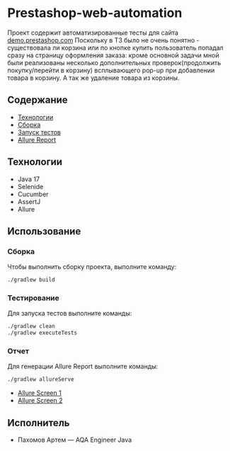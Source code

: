 # Prestashop-web-automation
Проект содержит автоматизированные тесты для сайта [demo.prestashop.com](https:/demo.prestashop.com)
Поскольку в ТЗ было не очень понятно - существовала ли корзина или по кнопке купить пользователь попадал сразу на страницу оформления заказа: кроме основной задачи мной были реализованы несколько дополнительных проверок(продолжить покупку/перейти в корзину) всплывающего pop-up при добавлении товара в корзину. А так же удаление товара из корзины.

## Содержание
- [Технологии](#технологии)
- [Сборка](#сборка)
- [Запуск тестов](#тестирование)
- [Allure Report](#отчет)

## Технологии
- Java 17
- Selenide
- Cucumber
- AssertJ
- Allure 

## Использование

### Сборка
Чтобы выполнить сборку проекта, выполните команду: 
```sh
./gradlew build
```

### Тестирование
Для запуска тестов выполните команды:
```sh
./gradlew clean
./gradlew executeTests
```
### Отчет
Для генерации Allure Report выполните команды:
```sh
./gradlew allureServe
```
- [Allure Screen 1](https://github.com/ArtemPahomov/repo-for-tech-tasks/blob/screenshot/src/test/resources/screen/Allure1.jpg)
- [Allure Screen 2](https://github.com/ArtemPahomov/repo-for-tech-tasks/blob/screenshot/src/test/resources/screen/Allure2.jpg)
## Исполнитель
- Пахомов Артем — AQA Engineer Java